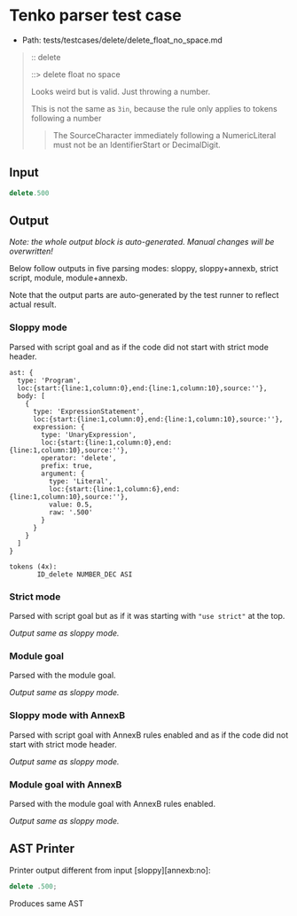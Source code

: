 # Tenko parser test case

- Path: tests/testcases/delete/delete_float_no_space.md

> :: delete
>
> ::> delete float no space
>
> Looks weird but is valid. Just throwing a number.
>
> This is not the same as `3in`, because the rule only applies to tokens following a number
>
> > The SourceCharacter immediately following a NumericLiteral must not be an IdentifierStart or DecimalDigit.

## Input

`````js
delete.500
`````

## Output

_Note: the whole output block is auto-generated. Manual changes will be overwritten!_

Below follow outputs in five parsing modes: sloppy, sloppy+annexb, strict script, module, module+annexb.

Note that the output parts are auto-generated by the test runner to reflect actual result.

### Sloppy mode

Parsed with script goal and as if the code did not start with strict mode header.

`````
ast: {
  type: 'Program',
  loc:{start:{line:1,column:0},end:{line:1,column:10},source:''},
  body: [
    {
      type: 'ExpressionStatement',
      loc:{start:{line:1,column:0},end:{line:1,column:10},source:''},
      expression: {
        type: 'UnaryExpression',
        loc:{start:{line:1,column:0},end:{line:1,column:10},source:''},
        operator: 'delete',
        prefix: true,
        argument: {
          type: 'Literal',
          loc:{start:{line:1,column:6},end:{line:1,column:10},source:''},
          value: 0.5,
          raw: '.500'
        }
      }
    }
  ]
}

tokens (4x):
       ID_delete NUMBER_DEC ASI
`````

### Strict mode

Parsed with script goal but as if it was starting with `"use strict"` at the top.

_Output same as sloppy mode._

### Module goal

Parsed with the module goal.

_Output same as sloppy mode._

### Sloppy mode with AnnexB

Parsed with script goal with AnnexB rules enabled and as if the code did not start with strict mode header.

_Output same as sloppy mode._

### Module goal with AnnexB

Parsed with the module goal with AnnexB rules enabled.

_Output same as sloppy mode._

## AST Printer

Printer output different from input [sloppy][annexb:no]:

````js
delete .500;
````

Produces same AST
